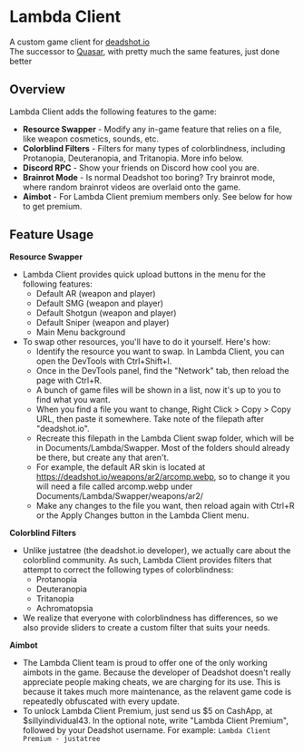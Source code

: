 # Lambda Client
A custom game client for [deadshot.io](https://deadshot.io) <br>
The successor to [Quasar](https://github.com/LordPhyre/Quasar-DSC), with pretty much the same features, just done better

## Overview
Lambda Client adds the following features to the game:
- **Resource Swapper** - Modify any in-game feature that relies on a file, like weapon cosmetics, sounds, etc.
- **Colorblind Filters** - Filters for many types of colorblindness, including Protanopia, Deuteranopia, and Tritanopia. More info below.
- **Discord RPC** - Show your friends on Discord how cool you are.
- **Brainrot Mode** - Is normal Deadshot too boring? Try brainrot mode, where random brainrot videos are overlaid onto the game.
- **Aimbot** - For Lambda Client premium members only. See below for how to get premium.

## Feature Usage
**Resource Swapper**
- Lambda Client provides quick upload buttons in the menu for the following features: 
    - Default AR (weapon and player)
    - Default SMG (weapon and player)
    - Default Shotgun (weapon and player)
    - Default Sniper (weapon and player)
    - Main Menu background
- To swap other resources, you'll have to do it yourself. Here's how:
    - Identify the resource you want to swap. In Lambda Client, you can open the DevTools with Ctrl+Shift+I.
    - Once in the DevTools panel, find the "Network" tab, then reload the page with Ctrl+R.
    - A bunch of game files will be shown in a list, now it's up to you to find what you want. 
    - When you find a file you want to change, Right Click > Copy > Copy URL, then paste it somewhere. Take note of the filepath after "deadshot.io".
    - Recreate this filepath in the Lambda Client swap folder, which will be in Documents/Lambda/Swapper. Most of the folders should already be there, but create any that aren't.
    - For example, the default AR skin is located at https://deadshot.io/weapons/ar2/arcomp.webp, so to change it you will need a file called arcomp.webp under Documents/Lambda/Swapper/weapons/ar2/
    - Make any changes to the file you want, then reload again with Ctrl+R or the Apply Changes button in the Lambda Client menu.

**Colorblind Filters**
- Unlike justatree (the deadshot.io developer), we actually care about the colorblind community. As such, Lambda Client provides filters that attempt to correct the following types of colorblindness:
    - Protanopia
    - Deuteranopia
    - Tritanopia
    - Achromatopsia
- We realize that everyone with colorblindness has differences, so we also provide sliders to create a custom filter that suits your needs.

**Aimbot**
- The Lambda Client team is proud to offer one of the only working aimbots in the game. Because the developer of Deadshot doesn't really appreciate people making cheats, we are charging for its use. This is because it takes much more maintenance, as the relavent game code is repeatedly obfuscated with every update.
- To unlock Lambda Client Premium, just send us $5 on CashApp, at $sillyindividual43. In the optional note, write "Lambda Client Premium", followed by your Deadshot username. For example: `Lambda Client Premium - justatree`